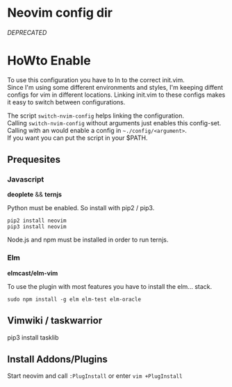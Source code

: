 # Neovim config dir
















###### DEPRECATED ######
# HoWto Enable

To use this configuration you have to ln to the correct init.vim.  
Since I'm using some different environments and styles, I'm keeping diffent configs for vim in different locations. Linking init.vim to these configs makes it easy to switch between configurations.  

The script `switch-nvim-config` helps linking the configuration.  
Calling `switch-nvim-config` without arguments just enables this config-set.  
Calling with an <argument> would enable a config in `~./config/<argument>`.  
If you want you can put the script in your $PATH.  

## Prequesites

### Javascript

**deoplete** && **ternjs**  

Python must be enabled. So install with pip2 / pip3.  

`pip2 install neovim`  
`pip3 install neovim`  

Node.js and npm must be installed in order to run ternjs.  

### Elm

**elmcast/elm-vim**  

To use the plugin with most features you have to install the elm... stack.  

`sudo npm install -g elm elm-test elm-oracle`  

## Vimwiki / taskwarrior

pip3 install tasklib

## Install Addons/Plugins

Start neovim and call `:PlugInstall` or enter `vim +PlugInstall`

